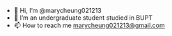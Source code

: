 - 👋 Hi, I’m @marycheung021213
- 👀 I’m an undergraduate student studied in BUPT
- 📫 How to reach me marycheung021213@gmail.com

<!---
marycheung021213/marycheung021213 is a ✨ special ✨ repository because its `README.md` (this file) appears on your GitHub profile.
You can click the Preview link to take a look at your changes.
--->
